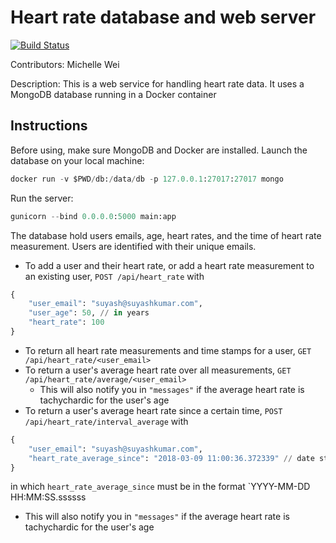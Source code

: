 # Heart rate database and web server

[![Build Status](https://travis-ci.org/michellewei04/heart_rate_databases_introduction.svg?branch=master)](https://travis-ci.org/michellewei04/heart_rate_databases_introduction)

Contributors: Michelle Wei

Description: This is a web service for handling heart rate data. It uses a MongoDB database running in a Docker container

## Instructions

Before using, make sure MongoDB and Docker are installed. Launch the database on your local machine:
```python
docker run -v $PWD/db:/data/db -p 127.0.0.1:27017:27017 mongo
```
Run the server:
```python
gunicorn --bind 0.0.0.0:5000 main:app
```

The database hold users emails, age, heart rates, and the time of heart rate measurement. Users are identified with their unique emails.

* To add a user and their heart rate, or add a heart rate measurement to an existing user, `POST /api/heart_rate` with
```python
{
    "user_email": "suyash@suyashkumar.com",
    "user_age": 50, // in years
    "heart_rate": 100
}
```
* To return all heart rate measurements and time stamps for a user, `GET /api/heart_rate/<user_email>`
* To return a user's average heart rate over all measurements, `GET /api/heart_rate/average/<user_email>`
  * This will also notify you in `"messages"` if the average heart rate is tachychardic for the user's age
* To return a user's average heart rate since a certain time, `POST /api/heart_rate/interval_average` with
```python
{
    "user_email": "suyash@suyashkumar.com",
    "heart_rate_average_since": "2018-03-09 11:00:36.372339" // date string
}
```
in which `heart_rate_average_since` must be in the format `YYYY-MM-DD HH:MM:SS.ssssss
  * This will also notify you in `"messages"` if the average heart rate is tachychardic for the user's age
  



